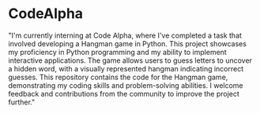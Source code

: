 # CodeAlpha
"I'm currently interning at Code Alpha, where I've completed a task that involved developing a Hangman game in Python. This project showcases my proficiency in Python programming and my ability to implement interactive applications. The game allows users to guess letters to uncover a hidden word, with a visually represented hangman indicating incorrect guesses. This repository contains the code for the Hangman game, demonstrating my coding skills and problem-solving abilities. I welcome feedback and contributions from the community to improve the project further."
